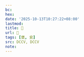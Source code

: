 ```yaml
---
bc:
hex:
date: '2025-10-13T10:27:22+08:00'
lastmod:
title: 􃁖
url: 􃁖
tags: [甕, 瓮]
src: DCCV, DCCV
note:
---
```

